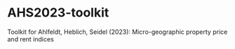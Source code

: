 # AHS2023-toolkit
Toolkit for Ahlfeldt, Heblich, Seidel (2023): Micro-geographic property price and rent indices

